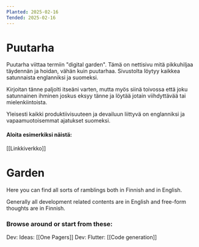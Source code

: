 ```yaml
---
Planted: 2025-02-16
Tended: 2025-02-16
---
```

# Puutarha

Puutarha viittaa termiin "digital garden". Tämä on nettisivu mitä pikkuhiljaa täydennän ja hoidan, vähän kuin puutarhaa. Sivustolta löytyy kaikkea satunnaista englanniksi ja suomeksi.

Kirjoitan tänne paljolti itseäni varten, mutta myös siinä toivossa että joku satunnainen ihminen joskus eksyy tänne ja löytää jotain viihdyttävää tai mielenkiintoista.

Yleisesti kaikki produktiivisuuteen ja devailuun liittyvä on englanniksi ja vapaamuotoisemmat ajatukset suomeksi.

#### Aloita esimerkiksi näistä:

[[Linkkiverkko]]


# Garden

Here you can find all sorts of ramblings both in Finnish and in English.

Generally all development related contents are in English and free-form thoughts are in Finnish.

### Browse around or start from these:

Dev: Ideas: [[One Pagers]]
Dev: Flutter: [[Code generation]]